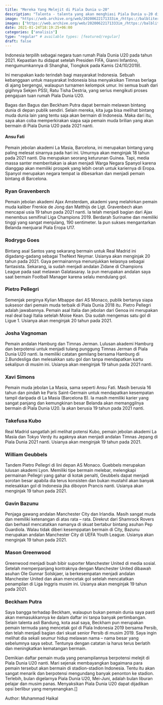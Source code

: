 ```yaml
---
title: "Mereka Yang Melejit di Piala Dunia u-20"
description: "Talenta - talenta yang akan menghiasi Piala Dunia u-20 di Indonesia"
image: "https://web.archive.org/web/20200622171333im_/https://balbliter.id/wp-content/uploads/2019/07/blackarmy.jpg"
images: ["https://web.archive.org/web/20200622171333im_/https://balbliter.id/wp-content/uploads/2019/07/blackarmy.jpg"]
date: 2021-01-24T18:19:25+06:00
categories: ["analisis"]
type: "regular" # available types: [featured/regular]
draft: false
---
```

Indonesia terpilih sebagai negara tuan rumah Piala Dunia U20 pada tahun 2021. Kepastian itu didapat setelah Presiden FIFA, Gianni Infantino, mengumumkannya di Shanghai, Tiongkok pada Kamis (24/10/2019).

Ini merupakan kado terindah bagi masyarakat Indonesia. Sebuah kebanggaan untuk masyarakat Indonesia bisa menyaksikan Timnas  berlaga di ajang bergengsi, walaupun turnamen kelompok umur. Ini semua buah dari gigihnya Sekjen PSSI, Ratu Tisha Destria, yang serius mengikuti proses pengajuan tuan rumah Piala Dunia U20.

Bagas dan Bagus dan Beckham Putra dapat bermain melawan bintang dunia di depan publik sendiri. Selain mereka, kita juga bisa melihat bintang muda dunia lain yang tentu saja akan bermain di Indonesia. Maka dari itu, saya akan coba memperkirakan siapa saja pemain muda brilian yang akan bermain di Piala Dunia U20 pada 2021 nanti.

#### Ansu Fati
Pemain jebolan akademi La  Masia, Barcelona, ini merupakan bintang yang paling melesat sinarnya pada hari ini. Umurnya akan menginjak 18 tahun pada 2021 nanti. Dia merupakan seorang keturunan Guinea. Tapi, media massa santer memberitakan ia akan menjadi Warga Negara Spanyol karena dianggap akan memiliki prospek yang lebih cerah untuk kariernya di Eropa. Spanyol merupakan negara tempat ia dibesarkan dan menjadi pemain bintang di Barcelona.

### Ryan Gravenberch
Pemain jebolan akademi Ajax Amsterdam, akademi yang melahirkan pemain muda kaliber Frenkie de Jong dan Matthijs de Ligt. Gravenbech akan mencapai usia 19 tahun pada 2021 nanti. Ia telah menjadi bagian dari Ajax menembus semifinal Liga Champions 2019. Berdarah Suriname dan memiliki tinggi yang sangat menjulang, 190 sentimeter. Ia pun sukses mengantarkan Belanda menjuarai Piala Eropa U17.

### Rodrygo Goes
Bintang asal Santos yang sekarang bermain untuk Real Madrid ini digadang-gadang sebagai TheNext Neymar. Usianya akan menginjak 20 tahun pada 2021. Gaya permainannya menunjukkan kelasnya sebagai fantasista. Sekarang, ia sudah menjadi andalan Zidane di Champions League pada saat melawan Galatasaray. Ia pun merupakan andalan saya saat bermain Football Manager karena selalu mendulang gol.

### Pietro Pellegri
Semenjak perginya Kylian Mbappe dari AS Monaco, publik bertanya siapa suksesor dari pemain muda terbaik di Piala Dunia 2018 itu. Pietro Pellegri adalah jawabannya. Pemain asal Italia dan jebolan dari Genoa ini merupakan real deal bagi Italia setelah Moise Kean. Dia sudah mengemas satu gol di Ligue 1. Usianya akan menginjak 20 tahun pada 2021.

### Josha Vagnoman
Pemain andalan Hamburg dan Timnas Jerman. Lulusan akademi Hamburg dan berpotensi untuk menjadi tulang punggung Timnas Jerman di Piala Dunia U20 nanti. Ia memiliki catatan gemilang bersama Hamburg di 2.Bundesliga dan melesakkan satu gol dan tanpa mendapatkan kartu sekalipun di musim ini. Usianya akan menginjak 19 tahun pada 2021 nanti.

### Xavi Simons
Pemain muda jebolan La Masia, sama seperti Ansu Fati. Masih berusia 16 tahun dan pindah ke Paris Saint-Germain untuk mendapatkan kesempatan tampil daripada di La Masia (Barcelona B). Ia masih memiliki karier yang sangat panjang dan kemungkinan besar Belanda akan memanggilnya bermain di Piala Dunia U20. Ia akan berusia 19 tahun pada 2021 nanti.

### Takefusa Kubo
Real Madrid sangatlah jeli melihat potensi Kubo, pemain jebolan akademi La Masia dan Tokyo Verdy itu agaknya akan menjadi andalan Timnas Jepang di Piala Dunia 2021 nanti. Usianya akan menginjak 19 tahun pada 2021.

### William Geubbels
Tandem Pietro Pellegri di lini depan AS Monaco. Guebbels merupakan lulusan akademi Lyon. Memiliki tipe bermain melebar, melengkapi permainan Pellegri yang gahar di kotak penalti, Geubbels dapat menjadi sorotan besar apabila dia terus konsisten dan bukan mustahil akan banyak melesakkan gol di Indonesia jika diboyon Prancis nanti. Usianya akan menginjak 19 tahun pada 2021.
 
### Gavin Bazunu
Penjaga gawang andalan Manchester City dan Irlandia. Masih sangat muda dan memiliki ketenangan di atas rata – rata. Direkrut dari Shamrock Rovers dan berhasil mencatatkan namanya di skuat bertabur bintang asuhan Pep Guardiola. Walau tidak diberi kesemppatan bermain di City, Bazunu merupakan andalan Manchester City di UEFA Youth League. Usianya akan menginjak 19 tahun pada 2021.

### Mason Greenwood
Greenwood menjadi buah bibir suporter Manchester United di media sosial. Setelah memperpanjang kontraknya dengan Manchester United dibawah asuhan Ole Gunnar Solskjaer, ia berkesempatan menjadi andalan Manchester United dan akan mencetak gol setelah mencatatkan penampilan di Liga Inggris musim ini. Usianya akan menginjak 19 tahun pada 2021.

### Beckham Putra
Saya bangga terhadap Beckham, walaupun bukan pemain dunia saya pasti akan memasukkannya ke dalam daftar ini tanpa banyak pertimbangan. Selain talenta asli Bandung, kota asal saya, Beckham pun merupakan pemain termuda yang mencetak gol di Piala Indonesia 2019 bersama Persib, dan telah menjadi bagian dari skuat senior Persib di musim 2019. Saya ingin melihat dia sekali seumur hidup melawan nama – nama besar yang sebelumnya saya sebut. Tentunya dengan catatan ia harus terus berlatih dan meningkatkan kematangan bermain.

Demikian daftar pemain muda yang penampilannya berpotensi melejit di Piala Dunia U20 nanti. Mari sejenak membayangkan bagaimana para pemain tersebut akan bermain di stadion-stadion Indonesia. Tentu itu akan sangat menarik dan berpotensi mengundang banyak penonton ke stadion. Terlebih, bulan digelarnya Piala Dunia U20, Mei-Juni, adalah bulan liburan pelajar dan musim panas. Menyaksikan Piala Dunia U20 dapat dijadikan opsi berlibur yang menyenangkan.[]


Author: Muhammad Haikal